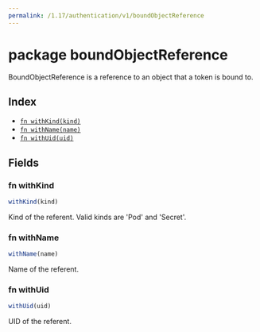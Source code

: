 ```yaml
---
permalink: /1.17/authentication/v1/boundObjectReference
---
```


# package boundObjectReference

BoundObjectReference is a reference to an object that a token is bound to.

## Index

* [`fn withKind(kind)`](#fn-withkind)
* [`fn withName(name)`](#fn-withname)
* [`fn withUid(uid)`](#fn-withuid)

## Fields

### fn withKind

```ts
withKind(kind)
```

Kind of the referent. Valid kinds are 'Pod' and 'Secret'.

### fn withName

```ts
withName(name)
```

Name of the referent.

### fn withUid

```ts
withUid(uid)
```

UID of the referent.